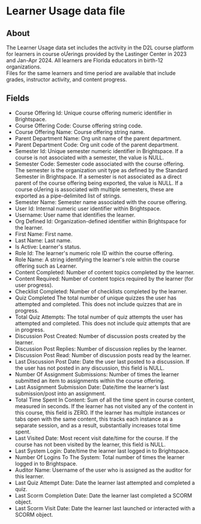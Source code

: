 # Learner Usage data file  
## About   
The Learner Usage data set includes the activity in the D2L course platform for learners in course oƯerings
provided by the Lastinger Center in 2023 and Jan-Apr 2024. All learners are Florida educators in birth-12 
organizations.  
Files for the same learners and time period are available that include grades, instructor activity, and content 
progress.  
## Fields  
* Course Offering Id: Unique course offering numeric identifier in Brightspace.  
* Course Offering Code: Course offering string code. 
* Course Offering Name: Course offering string name.  
* Parent Department Name: Org unit name of the parent department.  
* Parent Department Code: Org unit code of the parent department.  
* Semester Id: Unique semester numeric identifier in Brightspace. If a course is not associated with a semester, the value is NULL.  
* Semester Code: Semester code associated with the course offering. The semester is the organization unit type as defined by the Standard Semester in Brightspace. 
If a semester is not associated as a direct parent of the course offering being exported, the value is NULL. If a course oƯering is associated with multiple semesters, these are exported as a pipe-delimited list of strings.  
* Semester Name: Semester name associated with the course offering.  
* User Id: Internal numeric user identifier within Brightspace.   
* Username: User name that identifies the learner.  
* Org Defined Id: Organization-defined identifier within Brightspace for the learner.   
* First Name: First name.  
* Last Name: Last name.  
* Is Active: Learner's status.  
* Role Id: The learner's numeric role ID within the course offering.  
* Role Name: A string identifying the learner's role within the course offering such as Learner.  
* Content Completed: Number of content topics completed by the learner.
* Content Required: Number of content topics required by the learner (for user progress).  
* Checklist Completed: Number of checklists completed by the learner.   
* Quiz Completed The total number of unique quizzes the user has attempted and completed. This does not include quizzes that are in progress.   
* Total Quiz Attempts: The total number of quiz attempts the user has attempted and completed. This does not include quiz attempts that are in progress.   
* Discussion Post Created: Number of discussion posts created by the learner.   
* Discussion Post Replies: Number of discussion replies by the learner.   
* Discussion Post Read: Number of discussion posts read by the learner.   
* Last Discussion Post Date: Date the user last posted to a discussion. If the user has not posted in any discussion, this field is NULL.   
* Number Of Assignment Submissions: Number of times the learner submitted an item to assignments within the course offering.  
* Last Assignment Submission Date: Date/time the learner’s last submission/post into an assignment.  
* Total Time Spent In Content: Sum of all the time spent in course content, measured in seconds. If the learner has not visited any of the content in this course, this field is ZERO. If the learner has multiple instances or tabs open with the same content, this tracks each instance as a separate session, and as a result, substantially increases total time spent.   
* Last Visited Date: Most recent visit date/time for the course. If the course has not been visited by the learner, this field is NULL.  
* Last System Login: Date/time the learner last logged in to Brightspace.  
* Number Of Logins To The System: Total number of times the learner logged in to Brightspace.   
* Auditor Name: Username of the user who is assigned as the auditor for this learner.   
* Last Quiz Attempt Date: Date the learner last attempted and completed a quiz.   
* Last Scorm Completion Date: Date the learner last completed a SCORM object.   
* Last Scorm Visit Date: Date the learner last launched or interacted with a SCORM object.   
